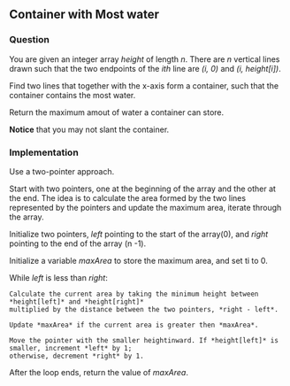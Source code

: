 ## Container with Most water

### Question 

You are given an integer array *height* of length *n*. There are *n* vertical lines drawn such that the two endpoints of the *ith* line are *(i, 0)* and *(i, height[i])*.

Find two lines that together with the x-axis form a container, such that the container contains the most water.

Return the maximum amout of water a container can store.

**Notice** that you may not slant the container.

### Implementation 

Use a two-pointer approach.

Start with two pointers, one at the beginning of the array and the other at the end. The idea is to calculate the area formed by the two lines represented by the pointers and update the maximum area, iterate through the array.

Initialize two pointers, *left* pointing to the start of the array(0), and *right* pointing to the end of the array (n -1).

Initialize a variable *maxArea* to store the maximum area, and set ti to 0.

While *left* is less than *right*:

    Calculate the current area by taking the minimum height between *height[left]* and *height[right]* 
    multiplied by the distance between the two pointers, *right - left*.
    
    Update *maxArea* if the current area is greater then *maxArea*.
    
    Move the pointer with the smaller heightinward. If *height[left]* is smaller, increment *left* by 1;
    otherwise, decrement *right* by 1.
    
After the loop ends, return the value of *maxArea*.
